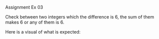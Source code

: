 Assignment Ex 03

Check between two integers which the difference is 6, the sum of them makes 6 or any of them is 6. 


Here is a visual of what is expected: